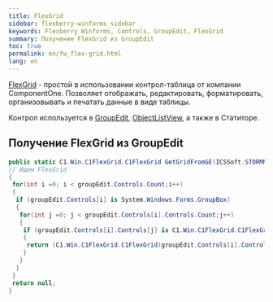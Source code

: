 ```yaml
---
title: FlexGrid
sidebar: flexberry-winforms_sidebar
keywords: Flexberry Winforms, Controls, GroupEdit, FlexGrid
summary: Получение FlexGrid из GroupEdit
toc: true
permalink: en/fw_flex-grid.html
lang: en
---
```


[FlexGrid](http://www.componentone.com/SuperProducts/FlexGridWinForms/) - простой в использовании контрол-таблица от компании ComponentOne. Позволяет отображать, редактировать, форматировать, организовывать и печатать данные в виде таблицы.

Контрол используется в [GroupEdit](fw_group-edit.html), [ObjectListView](fw_objectlistview.html), а также в Статиторе.

## Получение FlexGrid из GroupEdit

```csharp
public static C1.Win.C1FlexGrid.C1FlexGrid GetGridFromGE(ICSSoft.STORMNET.Windows.Forms.GroupEditBase groupEdit)
// Ищем FlexGrid 
{
 for(int i =0; i < groupEdit.Controls.Count;i++)
 {
  if (groupEdit.Controls[i] is System.Windows.Forms.GroupBox)
  {
   for(int j =0; j < groupEdit.Controls[i].Controls.Count;j++)
   {
    if (groupEdit.Controls[i].Controls[j] is C1.Win.C1FlexGrid.C1FlexGrid)
    {
     return (C1.Win.C1FlexGrid.C1FlexGrid)groupEdit.Controls[i].Controls[j];
    }
   }
  }
 }
 return null;
}
```
